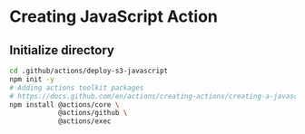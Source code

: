 # Creating JavaScript Action

## Initialize directory
```sh
cd .github/actions/deploy-s3-javascript
npm init -y
# Adding actions toolkit packages
# https://docs.github.com/en/actions/creating-actions/creating-a-javascript-action#adding-actions-toolkit-packages
npm install @actions/core \
            @actions/github \
            @actions/exec
```